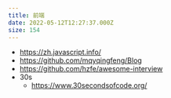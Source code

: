 ```yaml
---
title: 前端
date: 2022-05-12T12:27:37.000Z
size: 154
---
```

- https://zh.javascript.info/
- https://github.com/mqyqingfeng/Blog
- https://github.com/hzfe/awesome-interview
- 30s
  - https://www.30secondsofcode.org/
